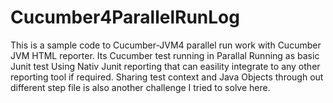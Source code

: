 # Cucumber4ParallelRunLog
This is a sample code to Cucumber-JVM4 parallel run work with Cucumber JVM HTML reporter. 
Its Cucumber test running in Parallal
Running as basic Junit test
Using Nativ Junit reporting that can easility integrate to any other reporting tool if required.
Sharing test context and Java Objects through out different step file is also another challenge I tried to solve here.
